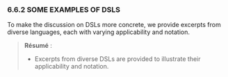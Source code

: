 ### 6.6.2 SOME EXAMPLES OF DSLS

To make the discussion on DSLs more concrete, we provide excerpts from diverse languages, each with varying applicability and notation.

> **Résumé** :
> 
> * Excerpts from diverse DSLs are provided to illustrate their applicability and notation.